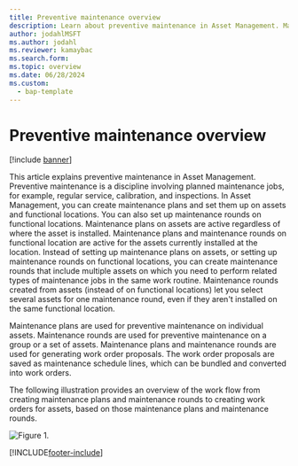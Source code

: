 ```yaml
---
title: Preventive maintenance overview
description: Learn about preventive maintenance in Asset Management. Maintenance plans are used for preventive and reactive maintenance on individual assets.
author: jodahlMSFT
ms.author: jodahl
ms.reviewer: kamaybac
ms.search.form:
ms.topic: overview
ms.date: 06/28/2024
ms.custom: 
  - bap-template
---
```


# Preventive maintenance overview

[!include [banner](../../includes/banner.md)]

This article explains preventive maintenance in Asset Management. Preventive maintenance is a discipline involving planned maintenance jobs, for example, regular service, calibration, and inspections. In Asset Management, you can create maintenance plans and set them up on assets and functional locations. You can also set up maintenance rounds on functional locations. Maintenance plans on assets are active regardless of where the asset is installed. Maintenance plans and maintenance rounds on functional location are active for the assets currently installed at the location. Instead of setting up maintenance plans on assets, or setting up maintenance rounds on functional locations, you can create maintenance rounds that include multiple assets on which you need to perform related types of maintenance jobs in the same work routine. Maintenance rounds created from assets (instead of on functional locations) let you select several assets for one maintenance round, even if they aren't installed on the same functional location.

Maintenance plans are used for preventive maintenance on individual assets. Maintenance rounds are used for preventive maintenance on a group or a set of assets. Maintenance plans and maintenance rounds are used for generating work order proposals. The work order proposals are saved as maintenance schedule lines, which can be bundled and converted into work orders.

The following illustration provides an overview of the work flow from creating maintenance plans and maintenance rounds to creating work orders for assets, based on those maintenance plans and maintenance rounds.

![Figure 1.](media/01-preventive-maintenance.png)

[!INCLUDE[footer-include](../../../includes/footer-banner.md)]
